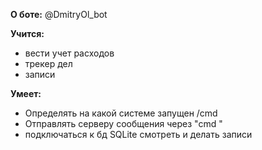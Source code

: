 **О боте:**
@DmitryOl_bot

**Учится:**

  * вести учет расходов
  * трекер дел
  * записи

**Умеет:**

  * Определять на какой системе запущен /cmd
  * Отправлять серверу сообщения через "cmd "
  * подключаться к бд SQLite смотреть и делать записи

